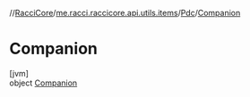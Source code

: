 //[RacciCore](../../../../index.md)/[me.racci.raccicore.api.utils.items](../../index.md)/[Pdc](../index.md)/[Companion](index.md)

# Companion

[jvm]\
object [Companion](index.md)

